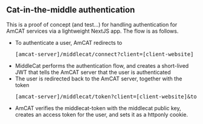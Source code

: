 ## Cat-in-the-middle authentication

This is a proof of concept (and test...) for handling authentication
for AmCAT services via a lightweight NextJS app. The flow is as
follows.

- To authenticate a user, AmCAT redirects to <pre>[amcat-server]/middlecat/connect?client=[client-website]</pre>
- MiddleCat performs the authentication flow, and creates a short-lived JWT that tells the AmCAT server that the user is authenticated
- The user is redirected back to the AmCAT server, together with the
  token <pre>[amcat-server]/middlecat/token?client=[client-website]&token=[middlecat-token]</pre>
- AmCAT verifies the middlecat-token with the middlecat public key, creates an access token for the user, and sets it as a httponly cookie.
